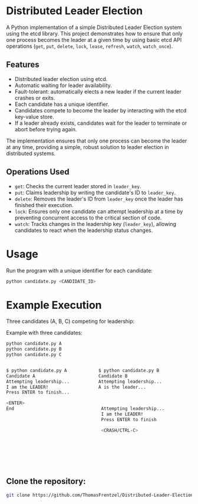 # Distributed Leader Election

A Python implementation of a simple Distributed Leader Election system using the etcd library. This project demonstrates how to ensure that only one process becomes the leader at a given time by using basic etcd API operations (`get`, `put`, `delete`, `lock`, `lease`, `refresh`, `watch`, `watch_once`).

## Features
- Distributed leader election using etcd.
- Automatic waiting for leader availability.
- Fault-tolerant: automatically elects a new leader if the current leader crashes or exits.
- Each candidate has a unique identifier.
- Candidates compete to become the leader by interacting with the etcd key-value store.
- If a leader already exists, candidates wait for the leader to terminate or abort before trying again.


The implementation ensures that only one process can become the leader at any time, providing a simple, robust solution to leader election in distributed systems.

## Operations Used
- `get`: Checks the current leader stored in `leader_key`.
- `put`: Claims leadership by writing the candidate's ID to `leader_key`.
- `delete`: Removes the leader's ID from `leader_key` once the leader has finished their execution.
- `lock`: Ensures only one candidate can attempt leadership at a time by preventing concurrent access to the critical section of code.
- `watch`: Tracks changes in the leadership key (`leader_key`), allowing candidates to react when the leadership status changes.


# Usage  

Run the program with a unique identifier for each candidate:  

```bash
python candidate.py <CANDIDATE_ID>
```

# Example Execution
Three candidates (A, B, C) competing for leadership:

Example with three candidates:

```bash
python candidate.py A
python candidate.py B
python candidate.py C
```

```bash

$ python candidate.py A            $ python candidate.py B              $ python candidate.py C
Candidate A                        Candidate B                          Candidate C
Attempting leadership...           Attempting leadership...             Attempting leadership...
I am the LEADER!                   A is the leader...                   A is the leader...
Press ENTER to finish...

<ENTER>
End                                 Attempting leadership...             Attempting leadership...
                                    I am the LEADER!                     B is the leader...
                                    Press ENTER to finish

                                    <CRASH/CTRL-C>
                                                                         Attempting leadership...
                                                                         I am the LEADER!
                                                                         Press ENTER to finish

                                                                         <ENTER>
                                                                         End
```

## Clone the repository:
   ```bash
   git clone https://github.com/ThomasFrentzel/Distributed-Leader-Election

